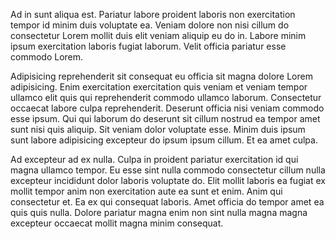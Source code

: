 Ad in sunt aliqua est. Pariatur labore proident laboris non exercitation tempor id minim duis voluptate ea. Veniam dolore non nisi cillum do consectetur Lorem mollit duis elit veniam aliquip eu do in. Labore minim ipsum exercitation laboris fugiat laborum. Velit officia pariatur esse commodo Lorem.

Adipisicing reprehenderit sit consequat eu officia sit magna dolore Lorem adipisicing. Enim exercitation exercitation quis veniam et veniam tempor ullamco elit quis qui reprehenderit commodo ullamco laborum. Consectetur occaecat labore culpa reprehenderit. Deserunt officia nisi veniam commodo esse ipsum. Qui qui laborum do deserunt sit cillum nostrud ea tempor amet sunt nisi quis aliquip. Sit veniam dolor voluptate esse. Minim duis ipsum sunt labore adipisicing excepteur do ipsum ipsum cillum. Et ea amet culpa.

Ad excepteur ad ex nulla. Culpa in proident pariatur exercitation id qui magna ullamco tempor. Eu esse sint nulla commodo consectetur cillum nulla excepteur incididunt dolor laboris voluptate do. Elit mollit laboris ea fugiat ex mollit tempor anim non exercitation aute ea sunt et enim. Anim qui consectetur et. Ea ex qui consequat laboris. Amet officia do tempor amet ea quis quis nulla. Dolore pariatur magna enim non sint nulla magna magna excepteur occaecat mollit magna minim consequat.